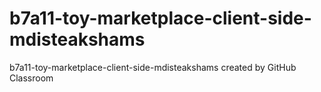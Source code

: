 # b7a11-toy-marketplace-client-side-mdisteakshams
b7a11-toy-marketplace-client-side-mdisteakshams created by GitHub Classroom
<!-- 
1.In this website User Can See a Collection of Toys.
2.They Can Add Toys, but they need to create a profile.
3.They can also add their added toys.
4.Also, Their Toys will be displayed in homepage.
5.They can edit, delete, update them.
6.There is a blog section where a frequently asked questions answers are given.
Client Website Link: https://toys-territory.web.app/
-->
